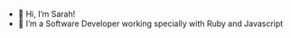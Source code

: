 - 👋 Hi, I’m Sarah!
- 👀 I’m a Software Developer working specially with Ruby and Javascript

<!---
sarahraqueld/sarahraqueld is a ✨ special ✨ repository because its `README.md` (this file) appears on your GitHub profile.
You can click the Preview link to take a look at your changes.
--->
